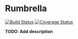 # Rumbrella
[![Build Status](https://secure.travis-ci.org/Sanchos01/rumbl.svg "Build Status")](http://travis-ci.org/Sanchos01/rumbl) [![Coverage Status](https://coveralls.io/repos/github/Sanchos01/rumbl/badge.svg?branch=master)](https://coveralls.io/github/Sanchos01/rumbl?branch=master)

**TODO: Add description**
